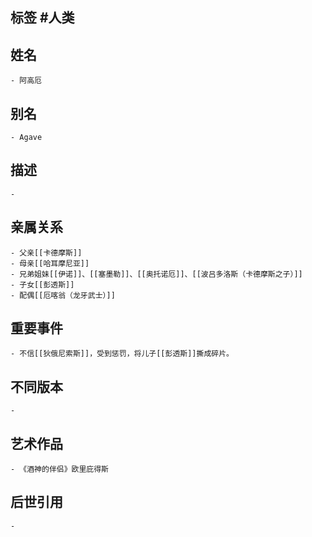 ## 标签  #人类
## 姓名
	- 阿高厄
## 别名
	- Agave
## 描述
	-
## 亲属关系
	- 父亲[[卡德摩斯]]
	- 母亲[[哈耳摩尼亚]]
	- 兄弟姐妹[[伊诺]]、[[塞墨勒]]、[[奥托诺厄]]、[[波吕多洛斯（卡德摩斯之子）]]
	- 子女[[彭透斯]]
	- 配偶[[厄喀翁（龙牙武士）]]
## 重要事件
	- 不信[[狄俄尼索斯]]，受到惩罚，将儿子[[彭透斯]]撕成碎片。
## 不同版本
	-
## 艺术作品
	- 《酒神的伴侣》欧里庇得斯
## 后世引用
	-

